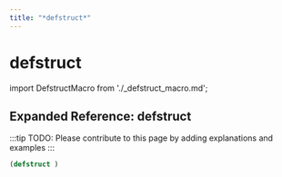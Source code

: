 ```yaml
---
title: "*defstruct*"
---
```


# defstruct

import DefstructMacro from './_defstruct_macro.md';

<DefstructMacro />

## Expanded Reference: defstruct

:::tip
TODO: Please contribute to this page by adding explanations and examples
:::

```lisp
(defstruct )
```
